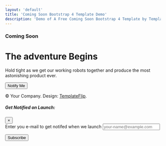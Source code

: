 ```yaml
---
layout: 'default'
title: 'Coming Soon Bootstrap 4 Template Demo'
description: 'Demo of A Free Coming Soon Bootstrap 4 Template by TemplateFlip.com.'
---
```


<div class="site-wrapper">
  <div class="site-wrapper-inner">
    <div class="cover-container">
      <div class="masthead clearfix">
        <div class="inner">
          <h3 class="masthead-brand">Coming Soon</h3>
          <nav class="nav nav-masthead">
            <a class="nav-link nav-social" href="#"><i class="fa fa-facebook" aria-hidden="true"></i></a>
            <a class="nav-link nav-social" href="#"><i class="fa fa-twitter" aria-hidden="true"></i></a>
            <a class="nav-link nav-social" href="#"><i class="fa fa-google-plus" aria-hidden="true"></i></a>
            <a class="nav-link nav-social" href="#"><i class="fa fa-instagram" aria-hidden="true"></i></a>
          </nav>
        </div>
      </div>      
      <div class="inner cover">
        <h1 class="cover-heading">The adventure Begins</h1>
        <p class="lead cover-copy">Hold tight as we get our working robots together and produce the most astonishing product ever.</p>
        <p class="lead"><button type="button" class="btn btn-lg btn-default btn-notify" data-toggle="modal" data-target="#subscribeModal">Notify Me</button></p>
      </div>
      <div class="mastfoot">
        <div class="inner">
          <p>&copy; Your Company. Design: <a href="https://templateflip.com/" target="_blank">TemplateFlip</a>.</p>
        </div>
      </div>
      <div class="modal fade" id="subscribeModal" tabindex="-1" role="dialog" aria-labelledby="subscribeModalLabel" aria-hidden="true">
        <div class="modal-dialog" role="document">
          <div class="modal-content">
            <div class="modal-header">
              <h5 class="modal-title" id="subscribeModalLabel">Get Notified on Launch:</h5>
              <button type="button" class="close" data-dismiss="modal" aria-label="Close">
                <span aria-hidden="true">&times;</span>
              </button>
            </div>
            <div class="modal-body">
              <form>
                <div class="form-group">
                  <label for="recipient-name" class="form-control-label">Enter you e-mail to get notifed when we launch</label>
                  <input type="text" class="form-control" id="recipient-name" placeholder="your-name@example.com">
                </div>
              </form>
            </div>
            <div class="modal-footer">
              <button type="button" class="btn btn-default">Subscribe</button>
            </div>
          </div>
        </div>
    </div>
  </div>
</div>